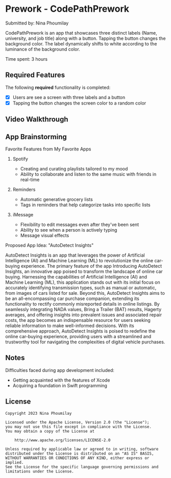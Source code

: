 # Prework - CodePathPrework

Submitted by: Nina Phoumilay

CodePathPrework is an app that showcases three distinct labels (Name, university, and job title) along with a button. Tapping the button changes the background color. The label dynamically shifts to white according to the luminance of the background color.

Time spent: 3 hours

## Required Features

The following **required** functionality is completed:

- [X] Users are see a screen with three labels and a button
- [X] Tapping the button changes the screen color to a random color
 
## Video Walkthrough



## App Brainstorming

Favorite Features from My Favorite Apps

1. Spotify
   - Creating and curating playlists tailored to my mood
   - Ability to collaborate and listen to the same music with friends in real-time

2. Reminders
   - Automatic generative grocery lists
   - Tags in reminders that help categorize tasks into specific lists

3. iMessage
   - Flexibility to edit messages even after they've been sent
   - Ability to see when a person is actively typing
   - Message visual effects
   
Proposed App Idea: "AutoDetect Insights"

AutoDetect Insights is an app that leverages the power of Artificial Intelligence (AI) and Machine Learning (ML) to revolutionize the online car-buying experience. The primary feature of the app Introducing AutoDetect Insights, an innovative app poised to transform the landscape of online car buying. Harnessing the capabilities of Artificial Intelligence (AI) and Machine Learning (ML), this application stands out with its initial focus on accurately identifying transmission types, such as manual or automatic, from images of cars listed for sale. Beyond this, AutoDetect Insights aims to be an all-encompassing car purchase companion, extending its functionality to rectify commonly misreported details in online listings. By seamlessly integrating NADA values, Bring a Trailer (BAT) results, Hagerty averages, and offering insights into prevalent issues and associated repair costs, the app becomes an indispensable resource for users seeking reliable information to make well-informed decisions. With its comprehensive approach, AutoDetect Insights is poised to redefine the online car-buying experience, providing users with a streamlined and trustworthy tool for navigating the complexities of digital vehicle purchases.

## Notes

Difficulties faced during app development included:
- Getting acquainted with the features of Xcode
- Acquiring a foundation in Swift programming

## License

    Copyright 2023 Nina Phoumilay

    Licensed under the Apache License, Version 2.0 (the "License");
    you may not use this file except in compliance with the License.
    You may obtain a copy of the License at

        http://www.apache.org/licenses/LICENSE-2.0

    Unless required by applicable law or agreed to in writing, software
    distributed under the License is distributed on an "AS IS" BASIS,
    WITHOUT WARRANTIES OR CONDITIONS OF ANY KIND, either express or implied.
    See the License for the specific language governing permissions and
    limitations under the License.
